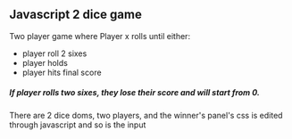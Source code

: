 <h2>Javascript 2 dice game</h2>

<p> 
Two player game where Player x rolls until either: </p>

<ul>
<li>player roll 2 sixes</li>
<li>player holds</li>
<li>player hits final score</li>
</ul>

<h5>If player rolls two sixes, they lose their score and will start from 0.</h5>

<p>There are 2 dice doms, two players, and the winner's panel's css is edited through javascript and so is the input</p>

